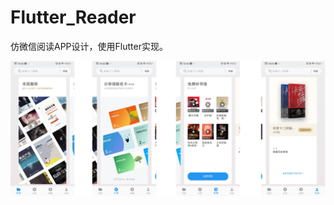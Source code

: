 # Flutter_Reader
仿微信阅读APP设计，使用Flutter实现。

![flutter_reader](https://github.com/WingedCat/flutter_reader/blob/master/flutter_reader.jpg)
